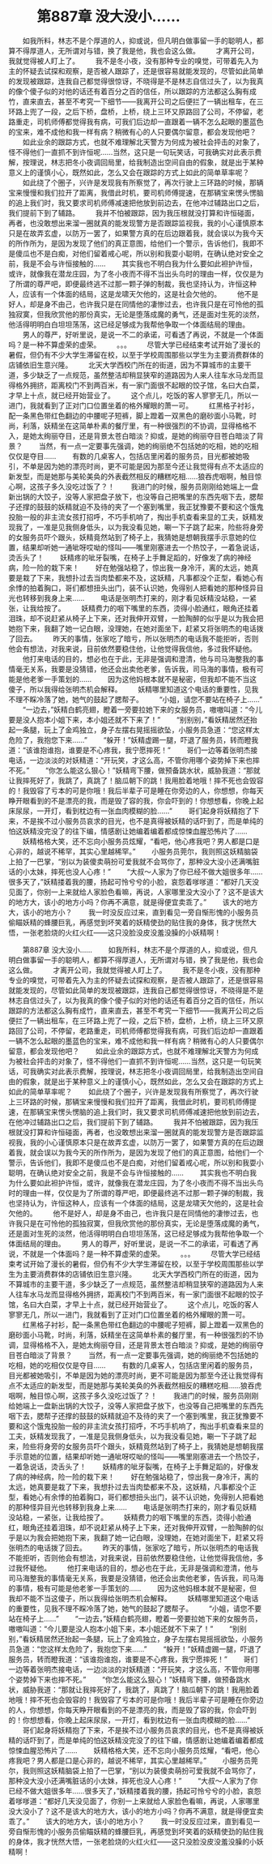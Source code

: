 # 　　第887章 没大没小……
　　如我所料，林志不是个厚道的人，抑或说，但凡明白做事留一手的聪明人，都算不得厚道人，无所谓对与错，换了我是他，我也会这么做。
　　才离开公司，我就觉得被人盯上了。
　　我不是冬小夜，没有那种专业的嗅觉，可带着先入为主的怀疑去试探和观察，是否被人跟踪了，还是很容易就能发现的，尽管如此简单的发现被跟踪，连我自己都觉得很惊讶，不晓得是不是林志自信过头了，以为我真的像个傻子似的对他的话还有着百分之百的信任，所以跟踪的方法都这么胸有成竹，直来直去，甚至不考究一下细节——我离开公司之后便拦了一辆出租车，在三环路上兜了一段，之后下桥，盘桥，上桥，绕上三环又原路回了公司，不停留，老路重走，司机师傅都觉得我有病，可我们后边却一直跟着一辆不怎么起眼的墨蓝色的宝来，难不成他和我一样有病？稍微有心的人只要偶尔留意，都会发现他吧？
　　如此业余的跟踪方式，也就不难理解北天警方为何成为被社会抨击的对象了，怪不得他们一直抓不到许恒呢……当然，这只是一句玩笑话，可我确实对此表示费解，按理说，林志把冬小夜调回局里，给我制造出空间自由的假象，就是出于某种意义上的谨慎小心，既然如此，怎么又会在跟踪的方式上如此的简单草率呢？
　　如此绕了个圈子，兴许是发现我有所察觉了，再次行驶上三环路的时候，那辆宝来慢慢和我们拉开了距离，我借此时机，要司机师傅提速，在那辆宝来愣头愣脑的追上我们时，我又要求司机师傅减速把他放到前边去，在他冲过辅路出口之后，我们提前下到了辅路。
　　我并不怕被跟踪，因为我压根就没打算和许恒碰面，再者，也没敢想出来溜一圈就真的能发现警方是否跟踪监视我，我的小心谨慎原本只是在故弄玄虚，以防万一罢了，如果警方真的在后边跟着我，就会误以为我今天的所作所为，是因为发现了他们的真正意图，给他们一个警示，告诉他们，我即不是傻瓜也不是白痴，对他们留着戒心呢，所以别和我耍小聪明，在确认绝对安全之前，我是不会与许恒接触的……
　　其实我也不明白我为什么要如此袒护许恒，或许，就像我在潜龙庄园，为了冬小夜而不得不当出头鸟时的理由一样，仅仅是为了所谓的尊严吧，即便最终逃不过那一颗子弹的制裁，我也坚持认为，许恒这种人，应该有一个体面的结局，这是龙啸天欠他的，这是社会欠他的。
　　他不是好人，却是身不由己，也许我只是在同情他的凄惨过去，也许我只是在可怜他的孤独寂寞，但我欣赏他的那份真实，无论是堕落成魔的勇气，还是面对生死的淡然，他活得明明白白坦坦荡荡，这已经足够成为我帮他争取一个体面结局的理由。
　　男人的尊严，好听里说，是说一不二的承诺，可看透了再说，不就是一个体面吗？是一种不算虚荣的虚荣。
　　。。。
　　尽管大学已经结束考试开始了漫长的暑假，但仍有不少大学生滞留在校，以至于学校周围那些以学生为主要消费群体的店铺依旧生意兴隆。
　　北天大学西校门所在的街道，因为不算城市的主要干道，多少缺乏了一点规范，虽然整洁却稍显狭窄的道路因为人来人往车水马龙而显得格外拥挤，距离校门不到两百米，有一家门面很不起眼的饺子馆，名曰大白菜，才早上十点，就已经开始营业了。
　　这个点儿，吃饭的客人寥寥无几，所以一进门，我就看到了正对门口位置坐着的格外耀眼的萧一可。
　　红黑格子衬衫，配一条黑色带红色翻边的中腰呢子短裤，脚上蹬着一双黑色的磨砂面小马靴，时尚，利落，妖精坐在这简单朴素的餐厅里，有一种很强烈的不协调，显得格格不入，是她太绚丽夺目，还是背景太苍白暗淡？抑或，是她的绚丽夺目苍白暗淡了背景？
　　当然，有一点一定要事先强调，她的绚丽绝不包括她的吃相，她的吃相仅仅是夺目……
　　有数的几桌客人，包括店里闲着的服务员，目光都被她吸引，不单是因为她的漂亮时尚，更不可能是因为那至今还让我觉得有点不太适应的新发型，而是她那与美轮美奂的外表截然相反的糟糕吃相……狼吞虎咽啊，触目惊心啊，这孩子多久没吃过饭了？！
　　我进门的时候，服务员刚刚给她端上一盘新出锅的大饺子，没等人家把盘子放下，也没等自己把嘴里的东西先咽下去，腮帮子还撑的鼓鼓的妖精就迫不及待的夹了一个塞到嘴里，我正犹豫要不要和这个饿鬼投胎一般的非主流女孩打招呼，不巧手机响了，掏出手机查看来显的工夫，妖精发现我了，一准是见我侧身低头，以为我没看见她，唰一下子跳了起来，险些将身旁的女服务员吓个跟头，妖精竟然站到了椅子上，我猜她是想朝我摆手示意她的位置，结果却听她一通呲呀哎呦的怪叫——嘴里刚塞进去一个热饺子，一着急说话，烫舌头了！
　　妖精疼的呲牙裂嘴，在椅子上手舞足蹈的，好像发了病的神经病，险一险的栽下来！
　　好在勉强站稳了，惊出我一身冷汗，离的太远，她真要是栽了下来，我想扑过去当肉垫都来不及，这妖精，凡事都没个正型，看她心有余悸的拍着胸口，哥们都想扭头出门，装不认识她，免得别人把看她的那种怪异目光也转移到我身上来……
　　电话是张明杰打来的，刚才看见妖精没站稳，一紧张，让我给按了。
　　妖精费力的咽下嘴里的东西，烫得小脸通红，眼角还挂着泪珠，却不说赶紧从椅子上下来，还对我伸开双臂，一脸陶醉的似乎是以为我会把她抱下来，我翻了她一记白眼，没理她，在她对面坐下，赶紧又将张明杰的电话拨了回去。
　　昨天的事情，张家吃了暗亏，所以张明杰的电话我不能拒听，否则他会有想法，对我来说，目前依然要稳住他，让他觉得我信他，多过我怀疑他。
　　他打来电话的目的，想必也在于此，无非是强调和澄清，他与司马海整我的事情毫无关系，我要是没猜错，他还会出卖他老爹，告诉我，司马海的事情，极有可能是他老爹一手策划的……
　　因为这他妈根本就不是秘密，但我却不能不当这傻子，所以我得给张明杰机会解释。
　　妖精哪里知道这个电话的重要性，见我不理不睬冷落了她，她气的鼓起了腮帮子。
　　“小姐，请您不要站在椅子上……”
　　“一边去，”妖精白鹤亮翅，瞪着一旁要拉她下来的女服务员，嗷嗷叫道：“今儿要是没人抱本小姐下来，本小姐还就不下来了！”
　　“别别别，”看妖精居然还抬起一条腿，玩上了金鸡独立，身子左摆右晃摇摇欲坠，小服务员急道：“您这样太危险了，我抱您下来……”
　　“躲开！”妖精虚踢一腿，吓退了服务员，转而瞪我道：“该谁抱谁抱，谁要是不心疼我，我宁愿摔死！”
　　哥们一边等着张明杰接电话，一边淡淡的对妖精道：“开玩笑，才这么高，不管你用哪个姿势掉下来也摔不死。”
　　“你怎么能这么狠心！”妖精弯下腰，做预备跳水状，威胁我道：“那就让我摔死好了，我跳了，真跳了！脑瓜朝下的跳！我用脸着地哦！摔不死也会毁容的！我毁容了亏本的可是你哦！我后半辈子可是睡在你旁边的人，你想想，你每天睁开眼看到的不是漂亮的我，而是毁了容的我，你会吓到的！你想想看，你晚上起床尿尿，一开灯，看到枕边有一张血肉模糊的脸……”
　　哥们起身将妖精抱了下来，不是挨不过小服务员哀求的目光，也不是真得被妖精的话吓到了，而是单纯的怕这妖精没完没了的往下编，情感剧让她编着编着都成惊悚血腥恐怖片了……
　　妖精格格大笑，还不忘向小服务员炫耀，“看吧，他心疼我吧？男人都是口是心非的，越说不稀罕，其实心里越稀罕。”
　　小服务员莞尔，我则照这妖精脑袋上拍了一巴掌，“别以为装傻卖萌扮可爱我就不会骂你了，那种没大没小还满嘴脏话的小太妹，摔死也没人心疼！”
　　“大叔～人家为了你已经不做大姐很多年……很多天了，”妖精搂着我的腰，扬起可怜兮兮的小脸，哀怨着嗲嗲道：“都好几天没见面了，你别一上来就给人家脸色看嘛，再说，人家哪里没大没小了？这不是该大的地方大，该小的地方小吗？你再不满意，就是得便宜卖乖了。”
　　该大的地方大，该小的地方小？
　　我一时没反应过来，直到看见一旁自惭形愧的小服务员偷瞄妖精的蜂腰巨乳，再感觉到坏笑着的妖精使劲的贴住我的身体，我才恍然大悟，一张老脸烧的火红火红——这只没脸没皮没羞没臊的小妖精啊！

　　第887章 没大没小……
　　如我所料，林志不是个厚道的人，抑或说，但凡明白做事留一手的聪明人，都算不得厚道人，无所谓对与错，换了我是他，我也会这么做。
　　才离开公司，我就觉得被人盯上了。
　　我不是冬小夜，没有那种专业的嗅觉，可带着先入为主的怀疑去试探和观察，是否被人跟踪了，还是很容易就能发现的，尽管如此简单的发现被跟踪，连我自己都觉得很惊讶，不晓得是不是林志自信过头了，以为我真的像个傻子似的对他的话还有着百分之百的信任，所以跟踪的方法都这么胸有成竹，直来直去，甚至不考究一下细节——我离开公司之后便拦了一辆出租车，在三环路上兜了一段，之后下桥，盘桥，上桥，绕上三环又原路回了公司，不停留，老路重走，司机师傅都觉得我有病，可我们后边却一直跟着一辆不怎么起眼的墨蓝色的宝来，难不成他和我一样有病？稍微有心的人只要偶尔留意，都会发现他吧？
　　如此业余的跟踪方式，也就不难理解北天警方为何成为被社会抨击的对象了，怪不得他们一直抓不到许恒呢……当然，这只是一句玩笑话，可我确实对此表示费解，按理说，林志把冬小夜调回局里，给我制造出空间自由的假象，就是出于某种意义上的谨慎小心，既然如此，怎么又会在跟踪的方式上如此的简单草率呢？
　　如此绕了个圈子，兴许是发现我有所察觉了，再次行驶上三环路的时候，那辆宝来慢慢和我们拉开了距离，我借此时机，要司机师傅提速，在那辆宝来愣头愣脑的追上我们时，我又要求司机师傅减速把他放到前边去，在他冲过辅路出口之后，我们提前下到了辅路。
　　我并不怕被跟踪，因为我压根就没打算和许恒碰面，再者，也没敢想出来溜一圈就真的能发现警方是否跟踪监视我，我的小心谨慎原本只是在故弄玄虚，以防万一罢了，如果警方真的在后边跟着我，就会误以为我今天的所作所为，是因为发现了他们的真正意图，给他们一个警示，告诉他们，我即不是傻瓜也不是白痴，对他们留着戒心呢，所以别和我耍小聪明，在确认绝对安全之前，我是不会与许恒接触的……
　　其实我也不明白我为什么要如此袒护许恒，或许，就像我在潜龙庄园，为了冬小夜而不得不当出头鸟时的理由一样，仅仅是为了所谓的尊严吧，即便最终逃不过那一颗子弹的制裁，我也坚持认为，许恒这种人，应该有一个体面的结局，这是龙啸天欠他的，这是社会欠他的。
　　他不是好人，却是身不由己，也许我只是在同情他的凄惨过去，也许我只是在可怜他的孤独寂寞，但我欣赏他的那份真实，无论是堕落成魔的勇气，还是面对生死的淡然，他活得明明白白坦坦荡荡，这已经足够成为我帮他争取一个体面结局的理由。
　　男人的尊严，好听里说，是说一不二的承诺，可看透了再说，不就是一个体面吗？是一种不算虚荣的虚荣。
　　。。。
　　尽管大学已经结束考试开始了漫长的暑假，但仍有不少大学生滞留在校，以至于学校周围那些以学生为主要消费群体的店铺依旧生意兴隆。
　　北天大学西校门所在的街道，因为不算城市的主要干道，多少缺乏了一点规范，虽然整洁却稍显狭窄的道路因为人来人往车水马龙而显得格外拥挤，距离校门不到两百米，有一家门面很不起眼的饺子馆，名曰大白菜，才早上十点，就已经开始营业了。
　　这个点儿，吃饭的客人寥寥无几，所以一进门，我就看到了正对门口位置坐着的格外耀眼的萧一可。
　　红黑格子衬衫，配一条黑色带红色翻边的中腰呢子短裤，脚上蹬着一双黑色的磨砂面小马靴，时尚，利落，妖精坐在这简单朴素的餐厅里，有一种很强烈的不协调，显得格格不入，是她太绚丽夺目，还是背景太苍白暗淡？抑或，是她的绚丽夺目苍白暗淡了背景？
　　当然，有一点一定要事先强调，她的绚丽绝不包括她的吃相，她的吃相仅仅是夺目……
　　有数的几桌客人，包括店里闲着的服务员，目光都被她吸引，不单是因为她的漂亮时尚，更不可能是因为那至今还让我觉得有点不太适应的新发型，而是她那与美轮美奂的外表截然相反的糟糕吃相……狼吞虎咽啊，触目惊心啊，这孩子多久没吃过饭了？！
　　我进门的时候，服务员刚刚给她端上一盘新出锅的大饺子，没等人家把盘子放下，也没等自己把嘴里的东西先咽下去，腮帮子还撑的鼓鼓的妖精就迫不及待的夹了一个塞到嘴里，我正犹豫要不要和这个饿鬼投胎一般的非主流女孩打招呼，不巧手机响了，掏出手机查看来显的工夫，妖精发现我了，一准是见我侧身低头，以为我没看见她，唰一下子跳了起来，险些将身旁的女服务员吓个跟头，妖精竟然站到了椅子上，我猜她是想朝我摆手示意她的位置，结果却听她一通呲呀哎呦的怪叫——嘴里刚塞进去一个热饺子，一着急说话，烫舌头了！
　　妖精疼的呲牙裂嘴，在椅子上手舞足蹈的，好像发了病的神经病，险一险的栽下来！
　　好在勉强站稳了，惊出我一身冷汗，离的太远，她真要是栽了下来，我想扑过去当肉垫都来不及，这妖精，凡事都没个正型，看她心有余悸的拍着胸口，哥们都想扭头出门，装不认识她，免得别人把看她的那种怪异目光也转移到我身上来……
　　电话是张明杰打来的，刚才看见妖精没站稳，一紧张，让我给按了。
　　妖精费力的咽下嘴里的东西，烫得小脸通红，眼角还挂着泪珠，却不说赶紧从椅子上下来，还对我伸开双臂，一脸陶醉的似乎是以为我会把她抱下来，我翻了她一记白眼，没理她，在她对面坐下，赶紧又将张明杰的电话拨了回去。
　　昨天的事情，张家吃了暗亏，所以张明杰的电话我不能拒听，否则他会有想法，对我来说，目前依然要稳住他，让他觉得我信他，多过我怀疑他。
　　他打来电话的目的，想必也在于此，无非是强调和澄清，他与司马海整我的事情毫无关系，我要是没猜错，他还会出卖他老爹，告诉我，司马海的事情，极有可能是他老爹一手策划的……
　　因为这他妈根本就不是秘密，但我却不能不当这傻子，所以我得给张明杰机会解释。
　　妖精哪里知道这个电话的重要性，见我不理不睬冷落了她，她气的鼓起了腮帮子。
　　“小姐，请您不要站在椅子上……”
　　“一边去，”妖精白鹤亮翅，瞪着一旁要拉她下来的女服务员，嗷嗷叫道：“今儿要是没人抱本小姐下来，本小姐还就不下来了！”
　　“别别别，”看妖精居然还抬起一条腿，玩上了金鸡独立，身子左摆右晃摇摇欲坠，小服务员急道：“您这样太危险了，我抱您下来……”
　　“躲开！”妖精虚踢一腿，吓退了服务员，转而瞪我道：“该谁抱谁抱，谁要是不心疼我，我宁愿摔死！”
　　哥们一边等着张明杰接电话，一边淡淡的对妖精道：“开玩笑，才这么高，不管你用哪个姿势掉下来也摔不死。”
　　“你怎么能这么狠心！”妖精弯下腰，做预备跳水状，威胁我道：“那就让我摔死好了，我跳了，真跳了！脑瓜朝下的跳！我用脸着地哦！摔不死也会毁容的！我毁容了亏本的可是你哦！我后半辈子可是睡在你旁边的人，你想想，你每天睁开眼看到的不是漂亮的我，而是毁了容的我，你会吓到的！你想想看，你晚上起床尿尿，一开灯，看到枕边有一张血肉模糊的脸……”
　　哥们起身将妖精抱了下来，不是挨不过小服务员哀求的目光，也不是真得被妖精的话吓到了，而是单纯的怕这妖精没完没了的往下编，情感剧让她编着编着都成惊悚血腥恐怖片了……
　　妖精格格大笑，还不忘向小服务员炫耀，“看吧，他心疼我吧？男人都是口是心非的，越说不稀罕，其实心里越稀罕。”
　　小服务员莞尔，我则照这妖精脑袋上拍了一巴掌，“别以为装傻卖萌扮可爱我就不会骂你了，那种没大没小还满嘴脏话的小太妹，摔死也没人心疼！”
　　“大叔～人家为了你已经不做大姐很多年……很多天了，”妖精搂着我的腰，扬起可怜兮兮的小脸，哀怨着嗲嗲道：“都好几天没见面了，你别一上来就给人家脸色看嘛，再说，人家哪里没大没小了？这不是该大的地方大，该小的地方小吗？你再不满意，就是得便宜卖乖了。”
　　该大的地方大，该小的地方小？
　　我一时没反应过来，直到看见一旁自惭形愧的小服务员偷瞄妖精的蜂腰巨乳，再感觉到坏笑着的妖精使劲的贴住我的身体，我才恍然大悟，一张老脸烧的火红火红——这只没脸没皮没羞没臊的小妖精啊！
